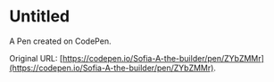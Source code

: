 # Untitled

A Pen created on CodePen.

Original URL: [https://codepen.io/Sofia-A-the-builder/pen/ZYbZMMr](https://codepen.io/Sofia-A-the-builder/pen/ZYbZMMr).

